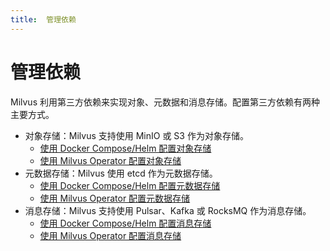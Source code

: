 ```yaml
---
title:  管理依赖
---
```


# 管理依赖

Milvus 利用第三方依赖来实现对象、元数据和消息存储。配置第三方依赖有两种主要方式。

- 对象存储：Milvus 支持使用 MinIO 或 S3 作为对象存储。
  - [使用 Docker Compose/Helm 配置对象存储](deploy_s3.md)
  - [使用 Milvus Operator 配置对象存储](object_storage_operator.md)
- 元数据存储：Milvus 使用 etcd 作为元数据存储。
  - [使用 Docker Compose/Helm 配置元数据存储](deploy_etcd.md)
  - [使用 Milvus Operator 配置元数据存储](meta_storage_operator.md)
- 消息存储：Milvus 支持使用 Pulsar、Kafka 或 RocksMQ 作为消息存储。
  - [使用 Docker Compose/Helm 配置消息存储](deploy_pulsar.md)
  - [使用 Milvus Operator 配置消息存储](message_storage_operator.md)